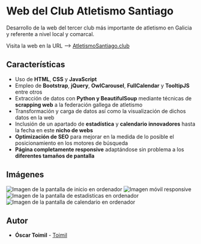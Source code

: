 # Web del Club Atletismo Santiago

Desarrollo de la web del tercer club más importante de atletismo en Galicia y referente a nivel local y comarcal. 

Visita la web en la URL --> [AtletismoSantiago.club](https://www.atletismosantiago.club) 

## Características

* Uso de **HTML**, **CSS** y **JavaScript**
* Empleo de **Bootstrap**, **jQuery**, **OwlCarousel**, **FullCalendar** y **TooltipJS** entre otros
* Extracción de datos con **Python y BeautifulSoup** mediante técnicas de **scrapping web** a la federación gallega de atletismo
* Transformación y carga de datos así como la visualización de dichos datos en la web
* Inclusión de un apartado de **estadística** y **calendario innovadores** hasta la fecha en este **nicho de webs**
* **Optimización de SEO** para mejorar en la medida de lo posible el posicionamiento en los motores de búsqueda
* **Página completamente responsive** adaptándose sin problema a los **diferentes tamaños de pantalla**

## Imágenes
<image src="https://raw.githubusercontent.com/Toimil/AtletismoSantiago/master/readme-img/pc_inicio.png" alt="Imagen de la pantalla de inicio en ordenador">
<image src="https://raw.githubusercontent.com/Toimil/AtletismoSantiago/master/readme-img/movil_responsive.png" alt="Imagen móvil responsive">
<image src="https://raw.githubusercontent.com/Toimil/AtletismoSantiago/master/readme-img/pc_estadisticas.png" alt="Imagen de la pantalla de estadisticas en ordenador">
<image src="https://raw.githubusercontent.com/Toimil/AtletismoSantiago/master/readme-img/pc_calendario.png" alt="Imagen de la pantalla de calendario en ordenador">

## Autor

* **Óscar Toimil** - [Toimil](https://github.com/Toimil)
